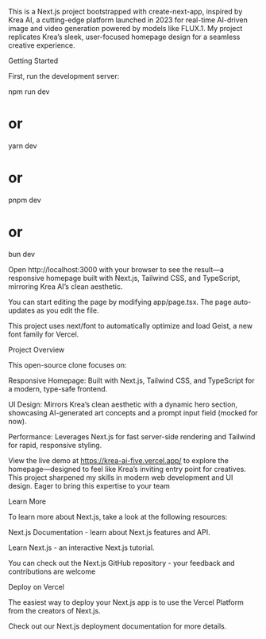 This is a Next.js project bootstrapped with create-next-app, inspired by Krea AI, a cutting-edge platform launched in 2023 for real-time AI-driven image and video generation powered by models like FLUX.1. My project replicates Krea’s sleek, user-focused homepage design for a seamless creative experience.

Getting Started

First, run the development server:

npm run dev
# or
yarn dev
# or
pnpm dev
# or
bun dev

Open http://localhost:3000 with your browser to see the result—a responsive homepage built with Next.js, Tailwind CSS, and TypeScript, mirroring Krea AI’s clean aesthetic.

You can start editing the page by modifying app/page.tsx. The page auto-updates as you edit the file.

This project uses next/font to automatically optimize and load Geist, a new font family for Vercel.

Project Overview

This open-source clone focuses on:





Responsive Homepage: Built with Next.js, Tailwind CSS, and TypeScript for a modern, type-safe frontend.



UI Design: Mirrors Krea’s clean aesthetic with a dynamic hero section, showcasing AI-generated art concepts and a prompt input field (mocked for now).



Performance: Leverages Next.js for fast server-side rendering and Tailwind for rapid, responsive styling.

View the live demo at https://krea-ai-five.vercel.app/ to explore the homepage—designed to feel like Krea’s inviting entry point for creatives. This project sharpened my skills in modern web development and UI design. Eager to bring this expertise to your team

Learn More

To learn more about Next.js, take a look at the following resources:





Next.js Documentation - learn about Next.js features and API.



Learn Next.js - an interactive Next.js tutorial.

You can check out the Next.js GitHub repository - your feedback and contributions are welcome

Deploy on Vercel

The easiest way to deploy your Next.js app is to use the Vercel Platform from the creators of Next.js.

Check out our Next.js deployment documentation for more details.